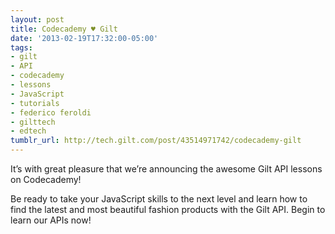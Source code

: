 ```yaml
---
layout: post
title: Codecademy ♥ Gilt
date: '2013-02-19T17:32:00-05:00'
tags:
- gilt
- API
- codecademy
- lessons
- JavaScript
- tutorials
- federico feroldi
- gilttech
- edtech
tumblr_url: http://tech.gilt.com/post/43514971742/codecademy-gilt
---
```

It’s with great pleasure that we’re announcing the awesome Gilt API lessons on Codecademy!

Be ready to take your JavaScript skills to the next level and learn how to find the latest and most beautiful fashion products with the Gilt API.
Begin to learn our APIs now!
